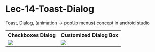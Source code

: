 # Lec-14-Toast-Dialog
Toast, Dialog, (animation -> popUp menus) concept in android studio

<table> 
  <tr>
    <th> Checkboxes Dialog </th>
    <th> Customized Dialog Box </th>
  </tr>
  <tr>
    <td>
      <img src="https://user-images.githubusercontent.com/79749919/172580318-3d4e2e97-a5c2-4bff-9617-1e8a3561cb42.png">
    </td>
    <td>
      <img src="https://user-images.githubusercontent.com/79749919/172580441-d03cc805-ae91-400f-84a7-8da73749b35b.png">
    </td>
  </tr>
</table>
